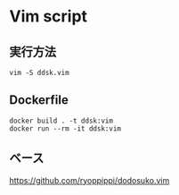 # Vim script

## 実行方法

`vim -S ddsk.vim`

## Dockerfile 

```
docker build . -t ddsk:vim
docker run --rm -it ddsk:vim
```

## ベース
https://github.com/ryoppippi/dodosuko.vim
